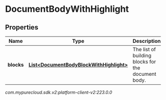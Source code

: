 # DocumentBodyWithHighlight


## Properties

| Name | Type | Description | Notes |
| ------------ | ------------- | ------------- | ------------- |
| **blocks** | [**List&lt;DocumentBodyBlockWithHighlight&gt;**](DocumentBodyBlockWithHighlight) | The list of building blocks for the document body. |  |




_com.mypurecloud.sdk.v2:platform-client-v2:223.0.0_
